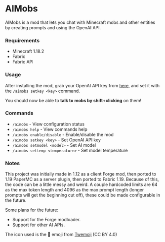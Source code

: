 # AIMobs
AIMobs is a mod that lets you chat with Minecraft mobs and other entities by creating prompts and using the OpenAI API.

### Requirements
- Minecraft 1.18.2
- Fabric
- Fabric API

### Usage
After installing the mod, grab your OpenAI API key from [here](https://beta.openai.com/account/api-keys), and set it with the `/aimobs setkey <key>` command.

You should now be able to **talk to mobs by shift+clicking** on them!

### Commands
- `/aimobs` - View configuration status
- `/aimobs help` - View commands help
- `/aimobs enable/disable` - Enable/disable the mod
- `/aimobs setkey <key>` - Set OpenAI API key
- `/aimobs setmodel <model>` - Set AI model
- `/aimobs settemp <temperature>` - Set model temperature

### Notes
This project was initially made in 1.12 as a client Forge mod, then ported to 1.19 PaperMC as a server plugin, then ported to Fabric 1.19. Because of this, the code can be a little messy and weird. A couple hardcoded limits are 64 as the max token length and 4096 as the max prompt length (longer prompts will get the beginning cut off), these could be made configurable in the future.

Some plans for the future:
- Support for the Forge modloader.
- Support for other AI APIs.

The icon used is the **🧠** emoji from [Twemoji](https://twemoji.twitter.com/) (CC BY 4.0)